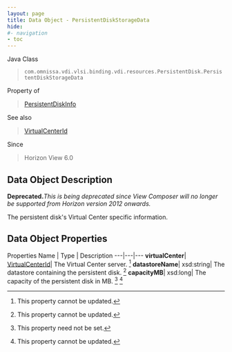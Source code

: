```yaml
---
layout: page
title: Data Object - PersistentDiskStorageData
hide:
#- navigation
- toc
---
```






Java Class
> `com.omnissa.vdi.vlsi.binding.vdi.resources.PersistentDisk.PersistentDiskStorageData`

Property of
> [PersistentDiskInfo](vdi.resources.PersistentDisk.PersistentDiskInfo.md#field_detail)

See also
> [VirtualCenterId](vdi.entity.VirtualCenterId.md)

Since
> Horizon View 6.0


## Data Object Description

**Deprecated.**_This is being deprecated since View Composer will no longer be supported from Horizon version 2012 onwards._

The persistent disk's Virtual Center specific information.

## Data Object Properties
Properties
Name |  Type |  Description
---|---|---
**virtualCenter**| [VirtualCenterId](vdi.entity.VirtualCenterId.md)|  The Virtual Center server. [^2]
**datastoreName**|  xsd:string|  The datastore containing the persistent disk. [^2]
**capacityMB**|  xsd:long|  The capacity of the persistent disk in MB. [^1] [^2]
 


 


[^1]: This property need not be set.
[^2]: This property cannot be updated.